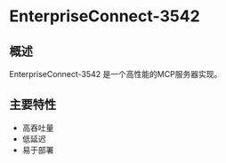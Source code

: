 # EnterpriseConnect-3542

## 概述

EnterpriseConnect-3542 是一个高性能的MCP服务器实现。

## 主要特性

- 高吞吐量
- 低延迟
- 易于部署
